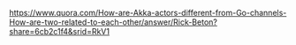 https://www.quora.com/How-are-Akka-actors-different-from-Go-channels-How-are-two-related-to-each-other/answer/Rick-Beton?share=6cb2c1f4&srid=RkV1